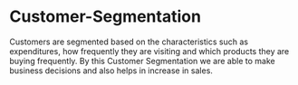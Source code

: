 # Customer-Segmentation
Customers are segmented based on the characteristics such as expenditures, how frequently they are visiting and which products they are buying frequently.
By this Customer Segmentation we are able to make business decisions and also helps in increase in sales.
